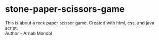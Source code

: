 # stone-paper-scissors-game
This is about a rock paper scissor game. Created with html, css, and java script.
<br>
Author - Arnab Mondal
